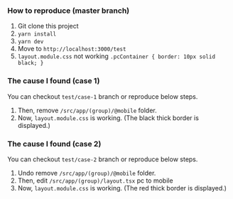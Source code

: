### How to reproduce (master branch)
1. Git clone this project
2. `yarn install`
3. `yarn dev`
4. Move to `http://localhost:3000/test` 
5. `layout.module.css` not working
`.pcContainer { border: 10px solid black; }`

### The cause I found (case 1)
You can checkout `test/case-1` branch or reproduce below steps.

1. Then, remove `/src/app/(group)/@mobile` folder.
2. Now, `layout.module.css` is working. (The black thick border is displayed.)

### The cause I found (case 2)
You can checkout `test/case-2` branch or reproduce below steps.

1. Undo remove `/src/app/(group)/@mobile` folder.
2. Then, edit `/src/app/(group)/layout.tsx` pc to mobile
3. Now, `layout.module.css` is working. (The red thick border is displayed.)
